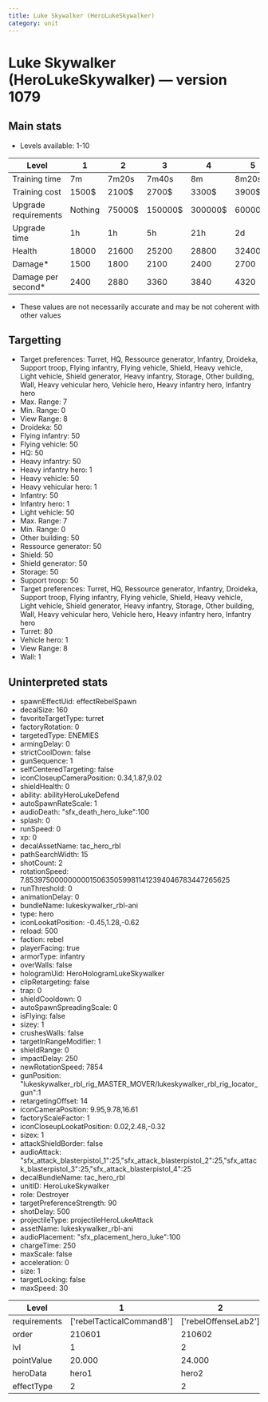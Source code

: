 ```yaml
---
title: Luke Skywalker (HeroLukeSkywalker)
category: unit
---
```


# Luke Skywalker (HeroLukeSkywalker) — version 1079

## Main stats

  * Levels available: 1-10

|Level               |1      |2     |3      |4      |5      |6      |7       |8       |9       |10      |
|--------------------|-------|------|-------|-------|-------|-------|--------|--------|--------|--------|
|Training time       |7m     |7m20s |7m40s  |8m     |8m20s  |8m40s  |9m      |9m20s   |9m40s   |10m     |
|Training cost       |1500$  |2100$ |2700$  |3300$  |3900$  |4500$  |5100$   |5700$   |6300$   |6900$   |
|Upgrade requirements|Nothing|75000$|150000$|300000$|600000$|900000$|1050000$|1200000$|3200000$|4800000$|
|Upgrade time        |1h     |1h    |5h     |21h    |2d     |4d     |6d      |1w2d    |1w5d    |2w      |
|Health              |18000  |21600 |25200  |28800  |32400  |36000  |39600   |43200   |46800   |54000   |
|Damage*             |1500   |1800  |2100   |2400   |2700   |3000   |3300    |3600    |3900    |4500    |
|Damage per second*  |2400   |2880  |3360   |3840   |4320   |4800   |5280    |5760    |6240    |7200    |

* These values are not necessarily accurate and may be not coherent with other values

## Targetting

  * Target preferences: Turret, HQ, Ressource generator, Infantry, Droideka, Support troop, Flying infantry, Flying vehicle, Shield, Heavy vehicle, Light vehicle, Shield generator, Heavy infantry, Storage, Other building, Wall, Heavy vehicular hero, Vehicle hero, Heavy infantry hero, Infantry hero
  * Max. Range: 7
  * Min. Range: 0
  * View Range: 8
  * Droideka: 50
  * Flying infantry: 50
  * Flying vehicle: 50
  * HQ: 50
  * Heavy infantry: 50
  * Heavy infantry hero: 1
  * Heavy vehicle: 50
  * Heavy vehicular hero: 1
  * Infantry: 50
  * Infantry hero: 1
  * Light vehicle: 50
  * Max. Range: 7
  * Min. Range: 0
  * Other building: 50
  * Ressource generator: 50
  * Shield: 50
  * Shield generator: 50
  * Storage: 50
  * Support troop: 50
  * Target preferences: Turret, HQ, Ressource generator, Infantry, Droideka, Support troop, Flying infantry, Flying vehicle, Shield, Heavy vehicle, Light vehicle, Shield generator, Heavy infantry, Storage, Other building, Wall, Heavy vehicular hero, Vehicle hero, Heavy infantry hero, Infantry hero
  * Turret: 80
  * Vehicle hero: 1
  * View Range: 8
  * Wall: 1

## Uninterpreted stats

  * spawnEffectUid: effectRebelSpawn
  * decalSize: 160
  * favoriteTargetType: turret
  * factoryRotation: 0
  * targetedType: ENEMIES
  * armingDelay: 0
  * strictCoolDown: false
  * gunSequence: 1
  * selfCenteredTargeting: false
  * iconCloseupCameraPosition: 0.34,1.87,9.02
  * shieldHealth: 0
  * ability: abilityHeroLukeDefend
  * autoSpawnRateScale: 1
  * audioDeath: "sfx_death_hero_luke":100
  * splash: 0
  * runSpeed: 0
  * xp: 0
  * decalAssetName: tac_hero_rbl
  * pathSearchWidth: 15
  * shotCount: 2
  * rotationSpeed: 7.8539750000000001506350599811412394046783447265625
  * runThreshold: 0
  * animationDelay: 0
  * bundleName: lukeskywalker_rbl-ani
  * type: hero
  * iconLookatPosition: -0.45,1.28,-0.62
  * reload: 500
  * faction: rebel
  * playerFacing: true
  * armorType: infantry
  * overWalls: false
  * hologramUid: HeroHologramLukeSkywalker
  * clipRetargeting: false
  * trap: 0
  * shieldCooldown: 0
  * autoSpawnSpreadingScale: 0
  * isFlying: false
  * sizey: 1
  * crushesWalls: false
  * targetInRangeModifier: 1
  * shieldRange: 0
  * impactDelay: 250
  * newRotationSpeed: 7854
  * gunPosition: "lukeskywalker_rbl_rig_MASTER_MOVER/lukeskywalker_rbl_rig_locator_gun":1
  * retargetingOffset: 14
  * iconCameraPosition: 9.95,9.78,16.61
  * factoryScaleFactor: 1
  * iconCloseupLookatPosition: 0.02,2.48,-0.32
  * sizex: 1
  * attackShieldBorder: false
  * audioAttack: "sfx_attack_blasterpistol_1":25,"sfx_attack_blasterpistol_2":25,"sfx_attack_blasterpistol_3":25,"sfx_attack_blasterpistol_4":25
  * decalBundleName: tac_hero_rbl
  * unitID: HeroLukeSkywalker
  * role: Destroyer
  * targetPreferenceStrength: 90
  * shotDelay: 500
  * projectileType: projectileHeroLukeAttack
  * assetName: lukeskywalker_rbl-ani
  * audioPlacement: "sfx_placement_hero_luke":100
  * chargeTime: 250
  * maxScale: false
  * acceleration: 0
  * size: 1
  * targetLocking: false
  * maxSpeed: 30

|Level       |1                        |2                   |3                   |4                   |5                   |6                   |7                   |8                   |9                   |10                   |
|------------|-------------------------|--------------------|--------------------|--------------------|--------------------|--------------------|--------------------|--------------------|--------------------|---------------------|
|requirements|['rebelTacticalCommand8']|['rebelOffenseLab2']|['rebelOffenseLab3']|['rebelOffenseLab4']|['rebelOffenseLab5']|['rebelOffenseLab6']|['rebelOffenseLab7']|['rebelOffenseLab8']|['rebelOffenseLab9']|['rebelOffenseLab10']|
|order       |210601                   |210602              |210603              |210604              |210605              |210606              |210607              |210608              |210609              |210610               |
|lvl         |1                        |2                   |3                   |4                   |5                   |6                   |7                   |8                   |9                   |10                   |
|pointValue  |20.000                   |24.000              |28.000              |32.000              |36.000              |40.000              |44.000              |48.000              |52.000              |60.000               |
|heroData    |hero1                    |hero2               |hero3               |hero4               |hero5               |hero6               |hero7               |hero8               |hero9               |hero10               |
|effectType  |2                        |2                   |1                   |1                   |1                   |1                   |1                   |1                   |1                   |1                    |

